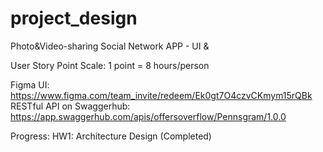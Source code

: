 # project_design
Photo&amp;Video-sharing Social Network APP -  UI &amp; 

User Story Point Scale: 1 point = 8 hours/person

Figma UI: https://www.figma.com/team_invite/redeem/Ek0gt7O4czvCKmym15rQBk
RESTful API on Swaggerhub: https://app.swaggerhub.com/apis/offersoverflow/Pennsgram/1.0.0

Progress:
HW1: Architecture Design (Completed)
